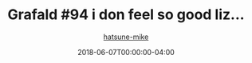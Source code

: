 ---
title: "Grafald #94 i don feel so good liz..."
type: "image"
date: 2018-06-07T00:00:00-04:00
draft: false
categories:
- comics
- collaborations
tags:
- grafald
image_path: "../img/2018/94.png"
alt_text: ""
is_subpage: true
author: "[hatsune-mike](https://cohost.org/hatsune-mike)"
---
